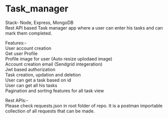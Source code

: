 # Task_manager
Stack- Node, Express, MongoDB  
Rest API based Task manager app where a user can enter his tasks and can mark them completed.

Features:-  
User account creation  
Get user Profile  
Profile image for user (Auto resize uplodaed image)  
Account creation email (Sendgrid integeration)  
Jwt based authorization  
Task creation, updation and deletion  
User can get a task based on id  
User can get all his tasks  
Pagination and sorting features for all task view  

Rest APIs:-  
Please check requests.json in root folder of repo. It is a postman importable collection of all requests that can be made.  

